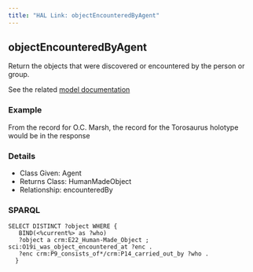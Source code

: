 ```yaml
---
title: "HAL Link: objectEncounteredByAgent"
---
```


## objectEncounteredByAgent

Return the objects that were discovered or encountered by the person or group.

See the related [model documentation](/model/object/production/#discovery-versus-production)

### Example

From the record for O.C. Marsh, the record for the Torosaurus holotype would be in the response


### Details

* Class Given: Agent
* Returns Class: HumanMadeObject
* Relationship: encounteredBy


### SPARQL
```
SELECT DISTINCT ?object WHERE {
   BIND(<%current%> as ?who)
   ?object a crm:E22_Human-Made_Object ; sci:O19i_was_object_encountered_at ?enc .
   ?enc crm:P9_consists_of*/crm:P14_carried_out_by ?who .
  }
```

